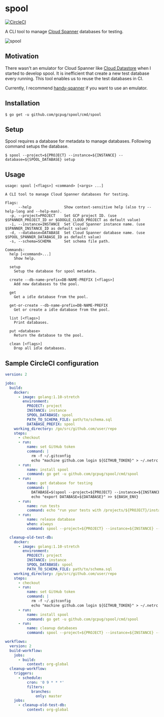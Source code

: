 # spool

[![CircleCI](https://circleci.com/gh/gcpug/spool.svg)](https://circleci.com/gh/gcpug/spool)

A CLI tool to manage [Cloud Spanner](https://cloud.google.com/spanner) databases for testing.

![spool](https://user-images.githubusercontent.com/2238852/68204102-a0764580-000a-11ea-879b-1acaf1c699c8.gif)

## Motivation

There wasn't an emulator for Cloud Spanner like [Cloud Datastore](https://cloud.google.com/datastore/docs/tools/datastore-emulator) when I started to develop spool.
It is inefficient that create a new test database every running.
This tool enables us to reuse the test databases in CI.

Currently, I recommend [handy-spanner](https://github.com/gcpug/handy-spanner) if you want to use an emulator.

## Installation

```shell
$ go get -u github.com/gcpug/spool/cmd/spool
```

## Setup

Spool requires a database for metadata to manage databases.
Following command setups the database.

```shell
$ spool --project=${PROJECT} --instance=${INSTANCE} --database=${SPOOL_DATABASE} setup
```

## Usage

```shell
usage: spool [<flags>] <command> [<args> ...]

A CLI tool to manage Cloud Spanner databases for testing.

Flags:
      --help               Show context-sensitive help (also try --help-long and --help-man).
  -p, --project=PROJECT    Set GCP project ID. (use $SPANNER_PROJECT_ID or $GOOGLE_CLOUD_PROJECT as default value)
  -i, --instance=INSTANCE  Set Cloud Spanner instance name. (use $SPANNER_INSTANCE_ID as default value)
  -d, --database=DATABASE  Set Cloud Spanner database name. (use $SPOOL_SPANNER_DATABASE_ID as default value)
  -s, --schema=SCHEMA      Set schema file path.

Commands:
  help [<command>...]
    Show help.

  setup
    Setup the database for spool metadata.

  create --db-name-prefix=DB-NAME-PREFIX [<flags>]
    Add new databases to the pool.

  get
    Get a idle database from the pool.

  get-or-create --db-name-prefix=DB-NAME-PREFIX
    Get or create a idle database from the pool.

  list [<flags>]
    Print databases.

  put <database>
    Return the database to the pool.

  clean [<flags>]
    Drop all idle databases.
```

## Sample CircleCI configuration

```yaml
version: 2

jobs:
  build:
    docker:
      - image: golang:1.10-stretch
        environment:
          PROJECT: project
          INSTANCE: instance
          SPOOL_DATABASE: spool
          PATH_TO_SCHEMA_FILE: path/to/schema.sql
          DATABASE_PREFIX: spool
    working_directory: /go/src/github.com/user/repo
    steps:
      - checkout
      - run:
          name: set GitHub token
          command: |
            rm -f ~/.gitconfig
            echo "machine github.com login ${GITHUB_TOKEN}" > ~/.netrc
      - run:
          name: install spool
          command: go get -u github.com/gcpug/spool/cmd/spool
      - run:
          name: get database for testing
          command: |
            DATABASE=$(spool --project=${PROJECT} --instance=${INSTANCE} --database=${SPOOL_DATABASE} --schema=${PATH_TO_SCHEMA_FILE} get-or-create --db-name-prefix=${DATABASE_PREFIX})
            echo "export DATABASE=${DATABASE}" >> ${BASH_ENV}
      - run:
          name: run tests
          command: echo "run your tests with /projects/${PROJECT}/instances/${INSTANCE}/databases/${DATABASE}"
      - run:
          name: release database
          when: always
          command: spool --project=${PROJECT} --instance=${INSTANCE} --database=${SPOOL_DATABASE} --schema=${PATH_TO_SCHEMA_FILE} put ${DATABASE}

  cleanup-old-test-db:
    docker:
      - image: golang:1.10-stretch
        environment:
          PROJECT: project
          INSTANCE: instance
          SPOOL_DATABASE: spool
          PATH_TO_SCHEMA_FILE: path/to/schema.sql
    working_directory: /go/src/github.com/user/repo
    steps:
      - checkout
      - run:
          name: set GitHub token
          command: |
            rm -f ~/.gitconfig
            echo "machine github.com login ${GITHUB_TOKEN}" > ~/.netrc
      - run:
          name: install spool
          command: go get -u github.com/gcpug/spool/cmd/spool
      - run:
          name: cleanup databases
          command: spool --project=${PROJECT} --instance=${INSTANCE} --database=${SPOOL_DATABASE} --schema=${PATH_TO_SCHEMA_FILE} clean --all --force --ignore-used-within-days=7

workflows:
  version: 2
  build-workflow:
    jobs:
      - build:
          context: org-global
  cleanup-workflow:
    triggers:
      - schedule:
          cron: '0 9 * * *'
          filters:
            branches:
              only: master
    jobs:
      - cleanup-old-test-db:
          context: org-global
```
